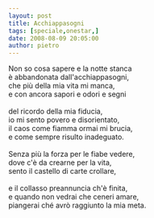 ```yaml
---
layout: post
title: Acchiappasogni
tags: [speciale,onestar,]
date: 2008-08-09 20:05:00
author: pietro
---
```

Non so cosa sapere e la notte stanca<br/>è abbandonata dall'acchiappasogni,<br/>che più della mia vita mi manca,<br/>e con ancora sapori e odori e segni<br/><br/>del ricordo della mia fiducia,<br/>io mi sento povero e disorientato,<br/>il caos come fiamma ormai mi brucia,<br/>e come sempre risulto inadeguato.<br/><br/>Senza più la forza per le fiabe vedere,<br/>dove c'è da crearne per la vita,<br/>sento il castello di carte crollare,<br/><br/>e il collasso preannuncia ch'è finita,<br/>e quando non vedrai che ceneri amare,<br/>piangerai ché avrò raggiunto la mia meta.
